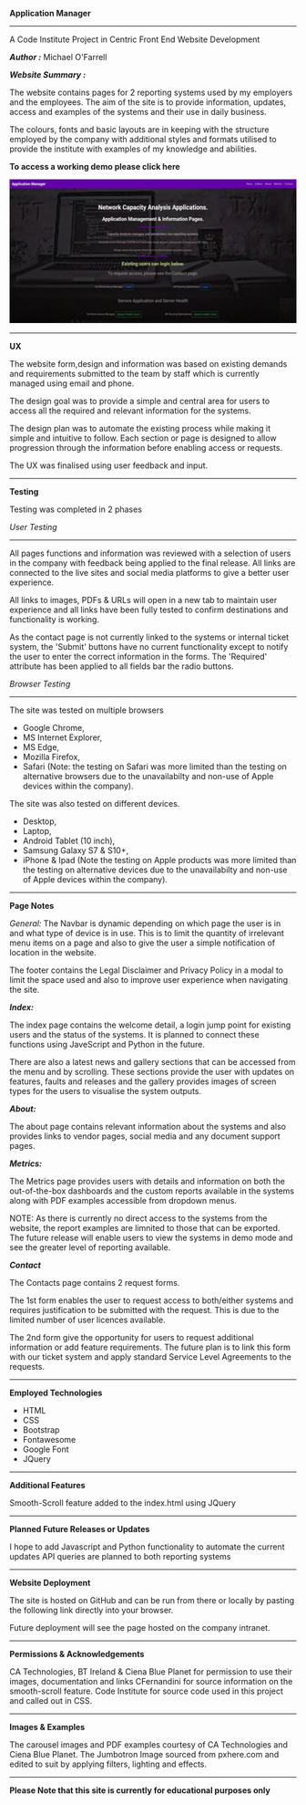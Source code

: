  **Application Manager**
 
 ________________________________________________________
 
A Code Institute Project in Centric Front End Website Development

***Author :*** Michael O'Farrell

***Website Summary :*** 

The website contains pages for 2 reporting systems used by my employers and the
employees. The aim of the site is to provide information, updates, access and examples of the systems and their use in 
daily business.

The colours, fonts and basic layouts are in keeping with the structure employed by the company with additional
styles and formats utilised to provide the institute with examples of my knowledge and abilities.

 
**To access a working demo please click here**

![background](assets/images/screenshot.jpg)

________________________________________________________

**UX**

The website form,design and information was based on existing demands and requirements submitted to the team by staff which
is currently managed using email and phone.

The design goal was to provide a simple and central area for users to access all the required and relevant information
for the systems.

The design plan was to automate the existing process while making it simple and intuitive to follow. Each section or page
is designed to allow progression through the information before enabling access or requests.

The UX was finalised using user feedback and input.


 ________________________________________________________
 
 **Testing**

Testing was completed in 2 phases

*User Testing*

 _________________________

All pages functions and information was reviewed with a selection of users in the company with feedback being 
applied to the final release. All links are connected to the live sites and social media platforms to give a
better user experience.

All links to images, PDFs & URLs will open in a new tab to maintain user experience and all links have been
fully tested to confirm destinations and functionality is working.

As the contact page is not currently linked to the systems or internal ticket system, the 'Submit' buttons have 
no current functionality except to notify the user to enter the correct information in the forms. The 'Required' attribute 
has been applied to all fields bar the radio buttons.

*Browser Testing*

 _________________________

The site was tested on multiple browsers

* Google Chrome,
* MS Internet Explorer,
* MS Edge,
* Mozilla Firefox,
* Safari (Note: the testing on Safari was more limited than the testing on alternative browsers
due to the unavailabilty and non-use of Apple devices within the company).

The site was also tested on different devices.

* Desktop,
* Laptop,
* Android Tablet (10 inch),
* Samsung Galaxy S7 & S10+,
* iPhone & Ipad (Note the testing on Apple products was more limited than the testing on alternative
devices due to the unavailabilty and non-use of Apple devices within the company).

 ________________________________________________________


**Page Notes**

*General:* The Navbar is dynamic depending on which page the user is in and what type of device is in use. This is
to limit the quantity of irrelevant menu items on a page and also to give the user a simple notification of location
in the website. 

The footer contains the Legal Disclaimer and Privacy Policy in a modal to limit the space used and also to improve
user experience when navigating the site.

***Index:***

The index page contains the welcome detail, a login jump point for existing users and the status of the systems. It is planned
to connect these functions using JaveScript and Python in the future.

There are also a latest news and gallery sections that can be accessed from the menu and by scrolling. These
sections provide the user with updates on features, faults and releases and the gallery provides images of screen
types for the users to visualise the system outputs.


***About:***

The about page contains relevant information about the systems and also provides links to vendor pages, social media
and any document support pages.

***Metrics:***

The Metrics page provides users with details and information on both the out-of-the-box dashboards and the custom reports
available in the systems along with PDF examples accessible from dropdown menus.

NOTE: As there is currently no direct access to the systems from the website, the report examples are limnited to 
those that can be exported. The future release will enable users to view the systems in demo mode and see the 
greater level of reporting available.

***Contact***

The Contacts page contains 2 request forms.

The 1st form enables the user to request access to both/either systems and requires justification to be submitted
with the request. This is due to the limited number of user licences available.

The 2nd form give the opportunity for users to request additional information or add feature requirements. The 
future plan is to link this form with our ticket system and apply standard Service Level Agreements to the requests.

 ________________________________________________________

**Employed Technologies**

- HTML
- CSS
- Bootstrap 
- Fontawesome 
- Google Font
- JQuery

 ________________________________________________________

**Additional Features**

Smooth-Scroll feature added to the index.html using JQuery

 ________________________________________________________

**Planned Future Releases or Updates**

I hope to add Javascript and Python functionality to automate the current updates
API queries are planned to both reporting systems

 ________________________________________________________

**Website Deployment**

The site is hosted on GitHub and can be run from there or locally by pasting the following link directly into your browser.

Future deployment will see the page hosted on the company intranet.
 ________________________________________________________

**Permissions & Acknowledgements**

CA Technologies, BT Ireland & Ciena Blue Planet for permission to use their images, documentation and links
CFernandini for source information on the smooth-scroll feature.
Code Institute for source code used in this project and called out in CSS.

 ________________________________________________________

**Images & Examples**

The carousel images and PDF examples courtesy of CA Technologies and Ciena Blue Planet.
The Jumbotron Image sourced from pxhere.com and edited to suit by applying filters, lighting and effects.

 ________________________________________________________



**Please Note that this site is currently for educational purposes only**



